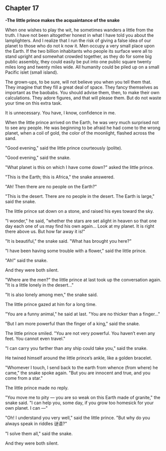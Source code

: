 ## Chapter 17

**-The little prince makes the acquaintance of the snake**



When one wishes to play the wit, he sometimes wanders a little from the truth. I have not been altogether honest in what I have told you about the lamplighters. And I realize that I run the risk of giving a false idea of our planet to those who do not k now it. Men occupy a very small place upon the Earth. If the two billion
inhabitants who people its surface were all to stand upright and somewhat crowded together, as they do for some big public assembly, they could easily be put into one public square twenty miles long and twenty miles wide. All humanity could be piled up on a small Pacific islet (small island).

The grown-ups, to be sure, will not believe you when you tell them that. They imagine that they fill a great deal of space. They fancy themselves as important as the baobabs. You should advise them, then, to make their own calculations. They adore figures, and that will please them. But do not waste your time on this extra task.

It is unnecessary. You have, I know, confidence in me.

When the little prince arrived on the Earth, he was very much surprised not to see any people. He was beginning to be afraid he had come to the wrong planet, when a coil of gold, the color of the moonlight, flashed across the sand. 

"Good evening," said the little prince courteously (polite).

"Good evening," said the snake.

"What planet is this on which I have come down?" asked the little prince.

"This is the Earth; this is Africa," the snake answered.

"Ah! Then there are no people on the Earth?"

"This is the desert. There are no people in the desert. The Earth is large," said the snake.

The little prince sat down on a stone, and raised his eyes toward the sky.

"I wonder," he said, "whether the stars are set alight in heaven so that one day each one of us may find his own again... Look at my planet. It is right there above us. But how far away it is!"

"It is beautiful," the snake said. "What has brought you here?"

"I have been having some trouble with a flower," said the little prince.

"Ah!" said the snake.

And they were both silent.

"Where are the men?" the little prince at last took up the conversation again. "It is a little lonely in the desert..."

"It is also lonely among men," the snake said.

The little prince gazed at him for a long time.

"You are a funny animal," he said at last. "You are no thicker than a finger..."

"But I am more powerful than the finger of a king," said the snake.

The little prince smiled. "You are not very powerful. You haven’t even any feet. You cannot even travel."

"I can carry you farther than any ship could take you," said the snake.

He twined himself around the little prince’s ankle, like a golden bracelet.

"Whomever I touch, I send back to the earth from whence (from where) he came," the snake spoke again. "But you are innocent and true, and you come from a star."

The little prince made no reply.

"You move me to pity — you are so weak on this Earth made of granite," the snake said. "I can help you, some day, if you grow too homesick for your own planet. I can —"

"Oh! I understand you very well," said the little prince. "But why do you always speak in riddles 谜语?"

"I solve them all," said the snake.

And they were both silent. 

